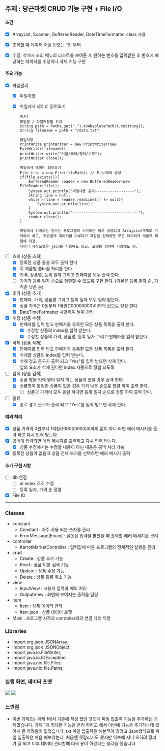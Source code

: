 ## 주제 : 당근마켓 CRUD 기능 구현 + File I/O

#### 조건
- [x] ArrayList, Scanner, BufferedReader, DateTimeFormatter class 사용
- [x] 조회할 때 데이터 처음 번호는 1번 부터
- [x] 수정, 삭제시 조회 메뉴의 리스트를 보여준 후 원하는 번호를 입력받은 후 번호에 해당하는 데이터를 수정이나 삭제 기능 구현


#### 주요 기능
- [x] 파일관리
  - [x] 파일저장
  - [x] 파일에서 데이터 읽어오기

    ````
    예시)
    파일명 / 파일저장할 위치 
    String path = Paths.get(".").toAbsolutePath().toString();
    String filename = path + "/data.txt";
    
    파일저장
    PrintWrite printWriter = new PrintWriter(new FileWriter(filename));
    printWriter.write("이름/국어/영어/수학");
    printWriter.close();
    
    파일에서 데이터 읽어오기
    File file = new File(filePath); // File객체 생성 
    if(file.exists()){ 
        BufferedReader reader = new BufferedReader(new FileReader(file));
        System.out.println("파일내용 출력------------------"); 
        String line = null; 
        while ((line = reader.readLine()) != null){ 
            System.out.println(line);
        } 
        System.out.println("------------------------------"); 	
        reader.close(); 
    }
    
    파일에서 읽어오는 함수는 프로그램이 시작되면 바로 실행되고 ArrayList객체로 가져와야 하고, 자유롭게 데이터를 다루다가 저장을 선택하면 모든 데이터가 새롭게 파일에 저장.
    데이터 저장포맷은 json을 사용해도 되고, 포맷을 정하여 사용해도 됨.

    ````

- [ ] 조회 (상품 조회)
  - [x] 등록된 상품 들을 모두 출력 한다
  - [x] 각 제품별 줄바꿈 처리를 한다
  - [x] 가격, 상품명, 등록 일자 그리고 판매자를 모두 출력 한다. 
  - [ ] 가격과 등록 일자 순으로 정렬할 수 있도록 구현 한다. (기본은 등록 일자 순, 가격은 낮은 순)
- [x] 추가 (상품 추가)
    - [x] 판매자, 가격, 상품명 그리고 등록 일자 모두 입력 받는다.
    - [x] 상품 가격은 0원부터 1억원(100000000)이하의 값으로 설정 한다. 
    - [x] DateTimeFormatter 사용하여 날짜 관리
- [x] 수정 (상품 수정)
    - [x] 판매자를 입력 받고 판매자를 등록한 모든 상품 목록을 출력 한다.
      - [x] 수정할 상품의 index를 입력 받는다.
      - [x] 수정할 상품의 가격, 상품명, 등록 일자 그리고 판매자를 입력 받는다.
- [x] 삭제 (상품 삭제)
    - [x] 판매자를 입력 받고 판매자가 등록한 모든 상품 목록을 출력 한다.
    - [x] 삭제할 상품의 index를 입력 받는다.
    - [x] 삭제 경고 문구가 출력 되고 "Yes"를 입력 받으면 삭제 한다.
    - [ ] 앞의 요소가 삭제 된다면 index 자동으로 정렬 되도록
- [ ] 검색 (상품 검색)
    - [x] 상품 명을 입력 받아 일치 하는 상품이 있을 경우 출력 한다.
    - [x] 상품명이 동일한 상품이 있을 경우 가격 낮은 순으로 정렬 하여 출력 한다.
        - [ ] 상품과 가격이 모두 동일 하다면 등록 일자 순으로 정렬 하여 출력 한다.
- [ ] 종료
    - [x] 종료 경고 문구가 출력 되고 "Yes"를 입력 받으면 삭제 한다.
#### 예외 처리
- [x] 상품 가격이 0원부터 1억원(100000000)이하의 값이 아니 라면 에러 메시지를 출력 하고 다시 입력 받는다.
- [X] 공백이 입력되면 에러 메시지를 출력하고 다시 입력 받는다.
  - [x] 상품 수정에서는 수정할 내용이 아닌 내용은 공백 처리 가능
- [x] 등록된 상품이 없을때 상품 전체 보기를 선택하면 에러 메시지 출력

#### 추가 구현 사항
- [ ] db 연결
  - [ ] id index 로직 수정
  - [ ] 등록 일자, 가격 순 정렬
- [x] File IO

---

### Classes
- constant
  - Constant : 자주 사용 되는 숫자를 관리
  - ErrorMessage(Enum) : 잘못된 입력을 받았을 때 출력할 에러 메세지를 관리
- controller
  - KarrotMarketController : 입력값에 따른 프로그램의 전체적인 실행을 관리
- crud
  - Create : 상품 추가 기능
  - Read : 상품 이름 검색 기능
  - Update : 상품 수정 기능
  - Delete : 상품 등록 취소 기능
- view
  - InputView : 사용자 입력과 예외 처리
  - OutputView : 화면에 보여지는 출력을 담당
- item
  - Item : 상품 데이터 관리
  - Item.json : 상품 데이터 포멧
- Main : 프로그램 시작과 controller와의 연결 다리 역할

### Libraries

- import org.json.JSONArray;
- import org.json.JSONObject;
- import java.io.FileWriter;
- import java.io.IOException;
- import java.nio.file.Files;
- import java.nio.file.Paths;

### 실행 화면, 데이터 포멧

<img src="image/karrot2_2.jpeg">

<img src="image/karrot2_1.jpeg">


### 느낀점
- 이번 과제2는 과제 1에서 기존에 작성 했던 코드에 파일 입출력 기능을 추가하는 과제였습니다. 과제 1때 최대한 기능을 분리 하려고 해서 이번에
기능을 추가하는데 있어서 큰 어려움이 없었습니다. txt 파일 입출력은 해본적이 있었고 Json형식으로 파일 입출력은 처음 해보았는데, 처음엔 헷갈리기도
했지만 익숙해 지니 오히려 정리가 잘 되고 이후 데이터 관리할때 더욱 용이 하겠다는 생각을 했습니다.
